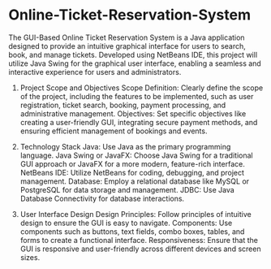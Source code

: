 # Online-Ticket-Reservation-System
The GUI-Based Online Ticket Reservation System is a Java application designed to provide an intuitive graphical interface for users to search, book, and manage tickets. Developed using NetBeans IDE, this project will utilize Java Swing for the graphical user interface, enabling a seamless and interactive experience for users and administrators.

1. Project Scope and Objectives
Scope Definition: Clearly define the scope of the project, including the features to be implemented, such as user registration, ticket search, booking, payment processing, and administrative management.
Objectives: Set specific objectives like creating a user-friendly GUI, integrating secure payment methods, and ensuring efficient management of bookings and events.

2. Technology Stack
Java: Use Java as the primary programming language.
Java Swing or JavaFX: Choose Java Swing for a traditional GUI approach or JavaFX for a more modern, feature-rich interface.
NetBeans IDE: Utilize NetBeans for coding, debugging, and project management.
Database: Employ a relational database like MySQL or PostgreSQL for data storage and management.
JDBC: Use Java Database Connectivity for database interactions.

3. User Interface Design
Design Principles: Follow principles of intuitive design to ensure the GUI is easy to navigate.
Components: Use components such as buttons, text fields, combo boxes, tables, and forms to create a functional interface.
Responsiveness: Ensure that the GUI is responsive and user-friendly across different devices and screen sizes.

